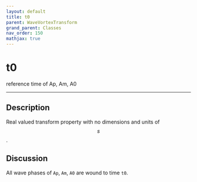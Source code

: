 ```yaml
---
layout: default
title: t0
parent: WaveVortexTransform
grand_parent: Classes
nav_order: 150
mathjax: true
---
```


#  t0

reference time of Ap, Am, A0


---

## Description
Real valued transform property with no dimensions and units of $$s$$.

## Discussion

All wave phases of `Ap`, `Am`, `A0` are wound to time `t0`. 

